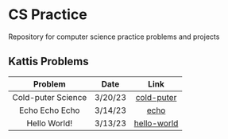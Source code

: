 # CS Practice

Repository for computer science practice problems and projects

## Kattis Problems

| Problem | Date | Link |
| :----------: | :----------: | :----------: |
| Cold-puter Science | 3/20/23 | [cold-puter](https://github.com/dtafoya/cs-practice/blob/main/kattis/cold-puter/cold-puter.cpp) |
| Echo Echo Echo | 3/14/23 | [echo](https://github.com/dtafoya/cs-practice/blob/main/kattis/echo/echo.cpp) |
| Hello World! | 3/13/23 | [hello-world](https://github.com/dtafoya/cs-practice/blob/main/kattis/hello-world/hello-world.cpp) |